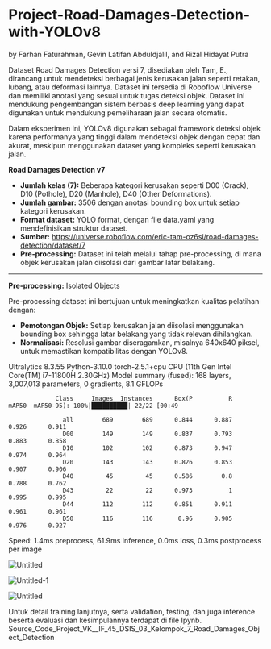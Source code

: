 # Project-Road-Damages-Detection-with-YOLOv8

by Farhan Faturahman, Gevin Latifan Abduldjalil, and Rizal Hidayat Putra

Dataset Road Damages Detection versi 7, disediakan oleh Tam, E., dirancang untuk mendeteksi berbagai jenis kerusakan jalan seperti retakan, lubang, atau deformasi lainnya. Dataset ini tersedia di Roboflow Universe dan memiliki anotasi yang sesuai untuk tugas deteksi objek. Dataset ini mendukung pengembangan sistem berbasis deep learning yang dapat digunakan untuk mendukung pemeliharaan jalan secara otomatis.

Dalam eksperimen ini, YOLOv8 digunakan sebagai framework deteksi objek karena performanya yang tinggi dalam mendeteksi objek dengan cepat dan akurat, meskipun menggunakan dataset yang kompleks seperti kerusakan jalan.

**Road Damages Detection v7**

*  **Jumlah kelas (7):** Beberapa kategori kerusakan seperti D00 (Crack), D10 (Pothole),  D20 (Manhole), D40 (Other Deformations).
*  **Jumlah gambar:** 3506 dengan anotasi bounding box untuk setiap kategori kerusakan.
*  **Format dataset:** YOLO format, dengan file data.yaml yang mendefinisikan struktur dataset.
*  **Sumber:** https://universe.roboflow.com/eric-tam-oz6si/road-damages-detection/dataset/7
*  **Pre-processing:** Dataset ini telah melalui tahap pre-processing, di mana objek kerusakan jalan diisolasi dari gambar latar belakang.

---

**Pre-processing:** Isolated Objects

Pre-processing dataset ini bertujuan untuk meningkatkan kualitas pelatihan dengan:

*  **Pemotongan Objek:** Setiap kerusakan jalan diisolasi menggunakan bounding box sehingga latar belakang yang tidak relevan dihilangkan.
*  **Normalisasi:** Resolusi gambar diseragamkan, misalnya 640x640 piksel, untuk memastikan kompatibilitas dengan YOLOv8.



Ultralytics 8.3.55  Python-3.10.0 torch-2.5.1+cpu CPU (11th Gen Intel Core(TM) i7-11800H 2.30GHz)
Model summary (fused): 168 layers, 3,007,013 parameters, 0 gradients, 8.1 GFLOPs

                 Class     Images  Instances      Box(P          R      mAP50  mAP50-95): 100%|██████████| 22/22 [00:49

                   all        689        689      0.844      0.887      0.926      0.911
                   D00        149        149      0.837      0.793      0.883      0.858
                   D10        102        102      0.873      0.947      0.974      0.964
                   D20        143        143      0.826      0.853      0.907      0.906
                   D40         45         45      0.586        0.8      0.788      0.762
                   D43         22         22      0.973          1      0.995      0.995
                   D44        112        112      0.851      0.911      0.961      0.961
                   D50        116        116       0.96      0.905      0.976      0.927
Speed: 1.4ms preprocess, 61.9ms inference, 0.0ms loss, 0.3ms postprocess per image

![Untitled](https://github.com/user-attachments/assets/e931755e-d504-4c97-8da1-e5e8541e9151)

![Untitled-1](https://github.com/user-attachments/assets/24c2c6a2-e6d3-4884-8d79-1002611d75a8)

![Untitled](https://github.com/user-attachments/assets/2a3256b2-8468-4535-a53e-00bd970683b2)

Untuk detail training lanjutnya, serta validation, testing, dan juga inference beserta evaluasi dan kesimpulannya terdapat di file Ipynb.
Source_Code_Project_VK__IF_45_DSIS_03_Kelompok_7_Road_Damages_Object_Detection
